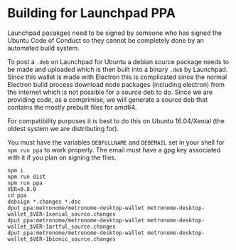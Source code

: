 # Building for Launchpad PPA

Launchpad pacakges need to be signed by someone who has signed the Ubuntu Code of Conduct so they cannot be completely done by an automated build system.

To post a `.deb` on Launchpad for Ubuntu a debian source package needs to be made and uploaded which is then built into a binary `.deb` by Launchpad.  Since this wallet is made with Electron this is complicated since the normal Electron build process download node packages (including electron) from the internet which is not possible for a source deb to do.  Since we are providing code, as a comprimise, we will generate a source deb that contains the mostly prebuilt files for amd64.

For compatibility purposes it is best to do this on Ubuntu 16.04/Xenial (the oldest system we are distributing for).

You must have the variables `DEBFULLNAME` and `DEBEMAIL` set in your shell for `npm run ppa` to work properly.  The email must have a gpg key associated with it if you plan on signing the files.

```
npm i
npm run dist
npm run ppa
VER=0.8.0
cd ppa
debsign *.changes *.dsc
dput ppa:metronome/metronome-desktop-wallet metronome-desktop-wallet_$VER-1xenial_source.changes
dput ppa:metronome/metronome-desktop-wallet metronome-desktop-wallet_$VER-1artful_source.changes
dput ppa:metronome/metronome-desktop-wallet metronome-desktop-wallet_$VER-1bionic_source.changes
```
